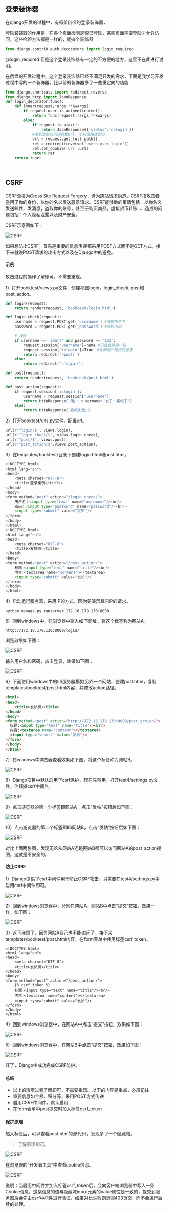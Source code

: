 ## 登录装饰器

在django开发的过程中，有框架自带的登录装饰器，

登陆装饰器的作用是，在各个页面检测是否已登陆，某些页面需要登陆才允许访问，这些检验方法都是一样的，就搞个装饰器

```python
from django.contrib.auth.decorators import login_required
```

@login_required
但是这个登录装饰器有一定的不方便的地方，这里不在此进行说明。

在后续的开发过程中，这个登录装饰器已经不满足开发的需求，下面是我学习开发过程中写的一个装饰器，比以前的装饰器多了一些重定向的功能

```python
from django.shortcuts import redirect,reverse
from django.http import JsonResponse
def login_decorator(func):
    def inner(request,*args,**kwargs):
        if request.user.is_authenticated():
            return func(request,*args,**kwargs)
        else:
            if request.is_ajax():
                return JsonResponse({'status':'nologin'})
            #拿到目前访问的完整url，不只是路径部分
            url = request.get_full_path()
            ret = redirect(reverse('users:user_login'))
            ret.set_cookie('url',url)
            return ret
    return inner

 
```

## CSRF

CSRF全拼为Cross Site Request Forgery，译为跨站请求伪造。CSRF指攻击者盗用了你的身份，以你的名义发送恶意请求。CSRF能够做的事情包括：以你名义发送邮件，发消息，盗取你的账号，甚至于购买商品，虚拟货币转账......造成的问题包括：个人隐私泄露以及财产安全。

CSRF示意图如下：

![CSRF](img/p5_1.png)

如果想防止CSRF，首先是重要的信息传递都采用POST方式而不是GET方式，接下来就说POST请求的攻击方式以及在Django中的避免。

#### 示例

攻击过程的操作了解即可，不需要重现。

1）打开booktest/views.py文件，创建视图login，login_check, post和post_action。

```python
def login(reqeust):
    return render(reqeust, 'booktest/login.html')

def login_check(request):
    username = request.POST.get('username') #获取用户名
    password = request.POST.get('password') #获取密码

    # 校验
    if username == 'smart' and password == '123':
        request.session['username']=name #记住登录用户名
        request.session['islogin']=True　#判断用户是否已登录
        return redirect('/post/')
    else:
        return redirect('／login/')

def post(request):
    return render(request, 'booktest/post.html')

def post_action(request):
    if request.session['islogin']:
        username = request.session['username']
        return HttpResponse('用户'+username+'发了一篇帖子')
    else:
        return HttpResponse('发帖失败')
```

2）打开booktest/urls.py文件，配置url。

```python
url(r'^login/$', views.login),
url(r'^login_check/$', views.login_check),
url(r'^post/$', views.post),
url(r'^post_action/$',views.post_action),
```

3）在templates/booktest/目录下创建login.html和post.html。

```python
<!DOCTYPE html>
<html lang="en">
<head>
    <meta charset="UTF-8">
    <title>登录案例</title>
</head>
<body>
<form method="post" action="/login_check/">
    用户名：<input type="text" name="username"/><br/>
    密码：<input type="password" name="password"/><br/>
    <input type="submit" value="提交"/>
</form>
</body>
</html>
<!DOCTYPE html>
<html lang="en">
<head>
    <meta charset="UTF-8">
    <title>发帖页</title>
</head>
<body>
<form method="post" action="/post_action/">
    标题:<input type="text" name="title"/><br/>
    内容:<textarea name="content"></textarea>
    <input type="submit" value="发帖"/>
</form>
</body>
</html>
```

4）启动运行服务器，采用IP的方式，因为要演示其它IP的请求。

```
python manage.py runserver 172.16.179.130:8000
```

5）回到windows中，在浏览器中输入如下网址，将这个标签称为网站A。

```
http://172.16.179.130:8000/login/
```

浏览效果如下图：

![CSRF](img/p5_2.png)

输入用户名和密码，点击登录，效果如下图：

![CSRF](img/p5_13.png)

6）下面使用windows中的IIS服务器模拟另外一个网站，创建post.html，复制templates/booktest/post.html内容，并修改action路径。

```html
<html>
<head>
    <title>发帖页</title>
</head>
<body>
<form method="post" action="http://172.16.179.130:8000/post_action/">
  标题:<input type="text" name="title"/><br/>
  内容:<textarea name="content"></textarea>
  <input type="submit" value="发帖"/>
</form>
</body>
</html>
```

7）在windows中浏览器查看效果如下图，将这个标签称为网站B。

![CSRF](img/p5_3.png)

8）Django项目中默认启用了csrf保护，现在先禁用，打开test4/settings.py文件，注释掉csrf中间件。

![CSRF](img/p5_4.png)

9）点击游览器的第一个标签即网站A，点击"发帖"按钮后如下图：

![CSRF](img/p5_5.png)

10）点击游览器的第二个标签即IIS网站B，点击“发帖”按钮后如下图：

![CSRF](img/p5_6.png)

对比上面两张图，发现无论从网站A还是网站B都可以访问网站A的post_action视图，这就是不安全的。

#### 防止CSRF

1）Django提供了csrf中间件用于防止CSRF攻击，只需要在test4/settings.py中启用csrf中间件即可。

![CSRF](img/p5_7.png)

2）回到windows浏览器中，分别在网站A、网站B中点击“提交”按钮，效果一样，如下图：

![CSRF](img/p5_8.png)

3）这下麻烦了，因为网站A自己也不能访问了，接下来templates/booktest/post.html内容，在form表单中使用标签csrf_token。

```
<!DOCTYPE html>
<html lang="en">
<head>
    <meta charset="UTF-8">
    <title>发帖页</title>
</head>
<body>
<form method="post" action="/post_action/">
    {% csrf_token %}
    标题:<input type="text" name="title"/><br/>
    内容:<textarea name="content"></textarea>
    <input type="submit" value="发帖"/>
</form>
</body>
</html>
```

4）回到windows浏览器中，在网站A中点击“提交”按钮，效果如下图：

![CSRF](img/p5_9.png)

5）回到windows浏览器中，在网站B中点击“提交”按钮，效果如下图：

![CSRF](img/p5_10.png)

好了，Django中成功完成CSRF防护。

#### 总结

- 以上的演示过程了解即可，不需要重现，以下的内容是重点，必须记住
- 重要信息如金额、积分等，采用POST方式传递
- 启用CSRF中间件，默认启用
- 在form表单中post提交时加入标签csrf_token

#### 保护原理

加入标签后，可以查看post.html的源代码，发现多了一个隐藏域。

> 了解原理即可。

![CSRF](img/p5_11.png)

在浏览器的“开发者工具”中查看cookie信息。

![CSRF](img/p5_12.png)

说明：当启用中间件并加入标签csrf_token后，会向客户端浏览器中写入一条Cookie信息，这条信息的值与隐藏域input元素的value属性是一致的，提交到服务器后会先由csrf中间件进行验证，如果对比失败则返回403页面，而不会进行后续的处理。